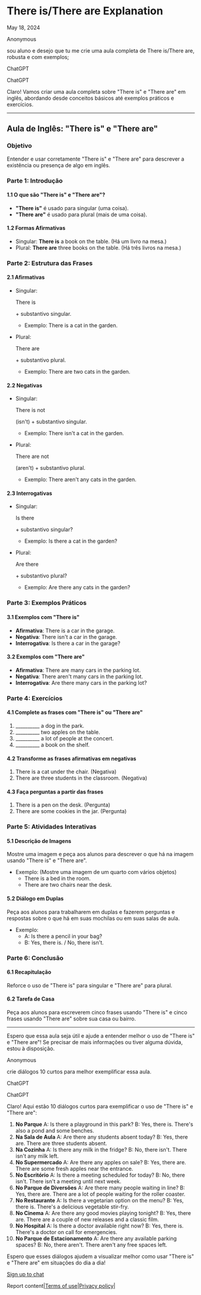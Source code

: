

# There is/There are Explanation

May 18, 2024



Anonymous

sou aluno e desejo que tu me crie uma aula completa de There is/There are, robusta e com exemplos;

ChatGPT

ChatGPT

Claro! Vamos criar uma aula completa sobre "There is" e "There are" em inglês, abordando desde conceitos básicos até exemplos práticos e exercícios.

------

## Aula de Inglês: "There is" e "There are"

### Objetivo

Entender e usar corretamente "There is" e "There are" para descrever a existência ou presença de algo em inglês.

### Parte 1: Introdução

#### 1.1 O que são "There is" e "There are"?

- **"There is"** é usado para singular (uma coisa).
- **"There are"** é usado para plural (mais de uma coisa).

#### 1.2 Formas Afirmativas

- Singular: **There is** a book on the table. (Há um livro na mesa.)
- Plural: **There are** three books on the table. (Há três livros na mesa.)

### Parte 2: Estrutura das Frases

#### 2.1 Afirmativas

- Singular: 

  There is

   \+ substantivo singular.

  - Exemplo: There is a cat in the garden.

- Plural: 

  There are

   \+ substantivo plural.

  - Exemplo: There are two cats in the garden.

#### 2.2 Negativas

- Singular: 

  There is not

   (isn't) + substantivo singular.

  - Exemplo: There isn't a cat in the garden.

- Plural: 

  There are not

   (aren't) + substantivo plural.

  - Exemplo: There aren't any cats in the garden.

#### 2.3 Interrogativas

- Singular: 

  Is there

   \+ substantivo singular?

  - Exemplo: Is there a cat in the garden?

- Plural: 

  Are there

   \+ substantivo plural?

  - Exemplo: Are there any cats in the garden?

### Parte 3: Exemplos Práticos

#### 3.1 Exemplos com "There is"

- **Afirmativa**: There is a car in the garage.
- **Negativa**: There isn't a car in the garage.
- **Interrogativa**: Is there a car in the garage?

#### 3.2 Exemplos com "There are"

- **Afirmativa**: There are many cars in the parking lot.
- **Negativa**: There aren't many cars in the parking lot.
- **Interrogativa**: Are there many cars in the parking lot?

### Parte 4: Exercícios

#### 4.1 Complete as frases com "There is" ou "There are"

1. __________ a dog in the park.
2. __________ two apples on the table.
3. __________ a lot of people at the concert.
4. __________ a book on the shelf.

#### 4.2 Transforme as frases afirmativas em negativas

1. There is a cat under the chair. (Negativa)
2. There are three students in the classroom. (Negativa)

#### 4.3 Faça perguntas a partir das frases

1. There is a pen on the desk. (Pergunta)
2. There are some cookies in the jar. (Pergunta)

### Parte 5: Atividades Interativas

#### 5.1 Descrição de Imagens

Mostre uma imagem e peça aos alunos para descrever o que há na imagem usando "There is" e "There are".

- Exemplo: (Mostre uma imagem de um quarto com vários objetos)
  - There is a bed in the room.
  - There are two chairs near the desk.

#### 5.2 Diálogo em Duplas

Peça aos alunos para trabalharem em duplas e fazerem perguntas e respostas sobre o que há em suas mochilas ou em suas salas de aula.

- Exemplo:
  - A: Is there a pencil in your bag?
  - B: Yes, there is. / No, there isn't.

### Parte 6: Conclusão

#### 6.1 Recapitulação

Reforce o uso de "There is" para singular e "There are" para plural.

#### 6.2 Tarefa de Casa

Peça aos alunos para escreverem cinco frases usando "There is" e cinco frases usando "There are" sobre sua casa ou bairro.

------

Espero que essa aula seja útil e ajude a entender melhor o uso de "There is" e "There are"! Se precisar de mais informações ou tiver alguma dúvida, estou à disposição.



Anonymous

crie diálogos 10 curtos para melhor exemplificar essa aula.

ChatGPT

ChatGPT

Claro! Aqui estão 10 diálogos curtos para exemplificar o uso de "There is" e "There are":

1. **No Parque** A: Is there a playground in this park? B: Yes, there is. There's also a pond and some benches.
2. **Na Sala de Aula** A: Are there any students absent today? B: Yes, there are. There are three students absent.
3. **Na Cozinha** A: Is there any milk in the fridge? B: No, there isn't. There isn't any milk left.
4. **No Supermercado** A: Are there any apples on sale? B: Yes, there are. There are some fresh apples near the entrance.
5. **No Escritório** A: Is there a meeting scheduled for today? B: No, there isn't. There isn't a meeting until next week.
6. **No Parque de Diversões** A: Are there many people waiting in line? B: Yes, there are. There are a lot of people waiting for the roller coaster.
7. **No Restaurante** A: Is there a vegetarian option on the menu? B: Yes, there is. There's a delicious vegetable stir-fry.
8. **No Cinema** A: Are there any good movies playing tonight? B: Yes, there are. There are a couple of new releases and a classic film.
9. **No Hospital** A: Is there a doctor available right now? B: Yes, there is. There's a doctor on call for emergencies.
10. **No Parque de Estacionamento** A: Are there any available parking spaces? B: No, there aren't. There aren't any free spaces left.

Espero que esses diálogos ajudem a visualizar melhor como usar "There is" e "There are" em situações do dia a dia!

[Sign up to chat](https://chatgpt.com/)

Report content|[Terms of use](https://openai.com/policies/terms-of-use)|[Privacy policy](https://openai.com/policies/privacy-policy)|






